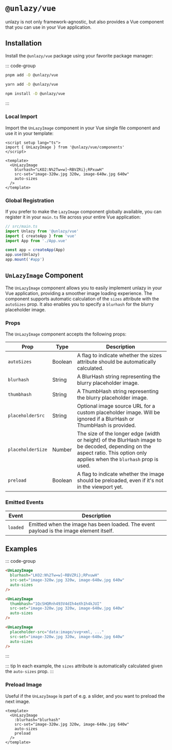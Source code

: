 # `@unlazy/vue`

unlazy is not only framework-agnostic, but also provides a Vue component that you can use in your Vue application.

## Installation

Install the `@unlazy/vue` package using your favorite package manager:

::: code-group
  ```bash [pnpm]
  pnpm add -D @unlazy/vue
  ```
  ```bash [yarn]
  yarn add -D @unlazy/vue
  ```
  ```bash [npm]
  npm install -D @unlazy/vue
  ```
:::

### Local Import

Import the `UnLazyImage` component in your Vue single file component and use it in your template:

```vue
<script setup lang="ts">
import { UnLazyImage } from '@unlazy/vue/components'
</script>

<template>
  <UnLazyImage
    blurhash="LKO2:N%2Tw=w]~RBVZRi};RPxuwH"
    src-set="image-320w.jpg 320w, image-640w.jpg 640w"
    auto-sizes
  />
</template>
```

### Global Registration

If you prefer to make the `LazyImage` component globally available, you can register it in your `main.ts` file across your entire Vue application:

```ts
// src/main.ts
import Unlazy from '@unlazy/vue'
import { createApp } from 'vue'
import App from './App.vue'

const app = createApp(App)
app.use(Unlazy)
app.mount('#app')
```

## `UnLazyImage` Component

The `UnLazyImage` component allows you to easily implement unlazy in your Vue application, providing a smoother image loading experience. The component supports automatic calculation of the `sizes` attribute with the `autoSizes` prop. It also enables you to specify a `blurhash` for the blurry placeholder image.

### Props

The `UnLazyImage` component accepts the following props:

| Prop | Type | Description |
| --- | --- | --- |
| `autoSizes` | Boolean | A flag to indicate whether the sizes attribute should be automatically calculated. |
| `blurhash` | String | A BlurHash string representing the blurry placeholder image. |
| `thumbhash` | String | A ThumbHash string representing the blurry placeholder image. |
| `placeholderSrc` | String | Optional image source URL for a custom placeholder image. Will be ignored if a BlurHash or ThumbHash is provided. |
| `placeholderSize` | Number | The size of the longer edge (width or height) of the BlurHash image to be decoded, depending on the aspect ratio. This option only applies when the `blurhash` prop is used. |
| `preload` | Boolean | A flag to indicate whether the image should be preloaded, even if it's not in the viewport yet. |

### Emitted Events

| Event | Description |
| --- | --- |
| `loaded` | Emitted when the image has been loaded. The event payload is the image element itself. |

## Examples

::: code-group
  ```html [BlurHash]
  <UnLazyImage
    blurhash="LKO2:N%2Tw=w]~RBVZRi};RPxuwH"
    src-set="image-320w.jpg 320w, image-640w.jpg 640w"
    auto-sizes
  />
  ```
  ```html [ThumbHash]
  <UnLazyImage
    thumbhash="1QcSHQRnh493V4dIh4eXh1h4kJUI"
    src-set="image-320w.jpg 320w, image-640w.jpg 640w"
    auto-sizes
  />
  ```
  ```html [Inlined placeholder image]
  <UnLazyImage
    placeholder-src="data:image/svg+xml, ..."
    src-set="image-320w.jpg 320w, image-640w.jpg 640w"
    auto-sizes
  />
  ```
:::

::: tip
In each example, the `sizes` attribute is automatically calculated given the `auto-sizes` prop.
:::

### Preload Image

Useful if the `UnLazyImage` is part of e.g. a slider, and you want to preload the next image.

```vue
<template>
  <UnLazyImage
    :blurhash="blurhash"
    src-set="image-320w.jpg 320w, image-640w.jpg 640w"
    auto-sizes
    preload
  />
</template>
